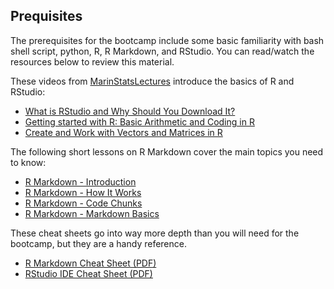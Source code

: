 ## Prequisites

The prerequisites for the bootcamp include some basic familiarity with bash shell script, python, R, R
Markdown, and RStudio. You can read/watch the resources below to review this
material.

These videos from [MarinStatsLectures][] introduce the basics of R and RStudio:

[MarinStatsLectures]: https://www.youtube.com/user/marinstatlectures

* [What is RStudio and Why Should You Download It?](https://youtu.be/riONFzJdXcs)
* [Getting started with R: Basic Arithmetic and Coding in R](https://youtu.be/UYclmg1_KLk)
* [Create and Work with Vectors and Matrices in R](https://youtu.be/2TcPAZOyV0U)

The following short lessons on R Markdown cover the main topics you need to
know:

* [R Markdown - Introduction](https://rmarkdown.rstudio.com/lesson-1.html)
* [R Markdown - How It Works](https://rmarkdown.rstudio.com/lesson-2.html)
* [R Markdown - Code Chunks](https://rmarkdown.rstudio.com/lesson-3.html)
* [R Markdown - Markdown Basics](https://rmarkdown.rstudio.com/lesson-8.html)

These cheat sheets go into way more depth than you will need for the bootcamp,
but they are a handy reference.

* [R Markdown Cheat Sheet (PDF)](https://rstudio.com/wp-content/uploads/2016/03/rmarkdown-cheatsheet-2.0.pdf)
* [RStudio IDE Cheat Sheet (PDF)](https://raw.githubusercontent.com/rstudio/cheatsheets/master/rstudio-ide.pdf)
